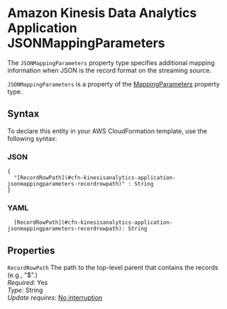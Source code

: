 # Amazon Kinesis Data Analytics Application JSONMappingParameters<a name="aws-properties-kinesisanalytics-application-jsonmappingparameters"></a>

The `JSONMappingParameters` property type specifies additional mapping information when JSON is the record format on the streaming source\. 

 `JSONMappingParameters` is a property of the [MappingParameters](aws-properties-kinesisanalytics-application-mappingparameters.md) property type\. 

## Syntax<a name="aws-properties-kinesisanalytics-application-jsonmappingparameters-syntax"></a>

To declare this entity in your AWS CloudFormation template, use the following syntax:

### JSON<a name="aws-properties-kinesisanalytics-application-jsonmappingparameters-syntax.json"></a>

```
{
  "[RecordRowPath](#cfn-kinesisanalytics-application-jsonmappingparameters-recordrowpath)" : String
}
```

### YAML<a name="aws-properties-kinesisanalytics-application-jsonmappingparameters-syntax.yaml"></a>

```
  [RecordRowPath](#cfn-kinesisanalytics-application-jsonmappingparameters-recordrowpath): String
```

## Properties<a name="aws-properties-kinesisanalytics-application-jsonmappingparameters-properties"></a>

`RecordRowPath`  <a name="cfn-kinesisanalytics-application-jsonmappingparameters-recordrowpath"></a>
The path to the top\-level parent that contains the records \(e\.g\., "$"\.\)  
 *Required*: Yes  
 *Type*: String  
 *Update requires*: [No interruption](using-cfn-updating-stacks-update-behaviors.md#update-no-interrupt) 